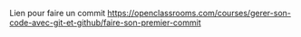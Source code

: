 Lien pour faire un commit
https://openclassrooms.com/courses/gerer-son-code-avec-git-et-github/faire-son-premier-commit

